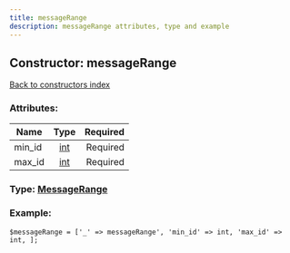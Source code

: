 ```yaml
---
title: messageRange
description: messageRange attributes, type and example
---
```

## Constructor: messageRange  
[Back to constructors index](index.md)



### Attributes:

| Name     |    Type       | Required |
|----------|:-------------:|---------:|
|min\_id|[int](../types/int.md) | Required|
|max\_id|[int](../types/int.md) | Required|



### Type: [MessageRange](../types/MessageRange.md)


### Example:

```
$messageRange = ['_' => messageRange', 'min_id' => int, 'max_id' => int, ];
```